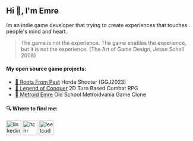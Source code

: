 ## Hi 👋, I'm Emre  
Im an indie game developer that trying to create experiences that touches people's mind and heart.  
> The game is not the experience. The game enables the experience, but it is not the experience. (The Art of Game Design, Jesse Schell 2008) 

#### My open source game projects:
- [🎋 Roots From Past](https://github.com/emreunal2/roots-from-past) Horde Shooter (GGJ2023)
- [👿 Legend of Conquer](https://github.com/emreunal2/Legend-of-Conquer) 2D Turn Based Combat RPG
- [👾 Metroid Emre](https://github.com/emreunal2/Metroidvania-Basics) Old School Metroidvania Game Clone  

#### 🔍 Where to find me:

[<img src='https://cdn.jsdelivr.net/npm/simple-icons@3.0.1/icons/linkedin.svg' alt='linkedin' height='40'>](https://www.linkedin.com/in/https://www.linkedin.com/in/emre-%C3%BCnal-24468717a//)  [<img src='https://cdn.jsdelivr.net/npm/simple-icons@3.0.1/icons/itch-dot-io.svg' alt='itch-dot-io' height='40'>](https://emreunal.itch.io/)  [<img src='https://cdn.jsdelivr.net/npm/simple-icons@3.0.1/icons/leetcode.svg' alt='leetcode' height='40'>](https://leetcode.com/emreunal/)  

